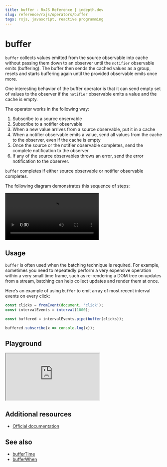 ```yaml
---
title: buffer - RxJS Reference | indepth.dev
slug: reference/rxjs/operators/buffer
tags: rxjs, javascript, reactive programming
---
```


# buffer

`buffer` collects values emitted from the source observable into cache without passing them down to an observer until the `notifier` observable emits (buffering). The buffer then sends the cached values as a group, resets and starts buffering again until the provided observable emits once more.

One interesting behavior of the buffer operator is that it can send empty set of values to the observer if the `notifier` observable emits a value and the cache is empty.

The operator works in the following way:

1. Subscribe to a source observable
2. Subscribe to a notifier observable
3. When a new value arrives from a source observable, put it in a cache
4. When a notifier observable emits a value, send all values from the cache to the observer, even if the cache is empty
5. Once the source or the notifier observable completes, send the complete notification to the observer
6. If any of the source observables throws an error, send the error notification to the observer.

`buffer` completes if either source observable or notifier observable completes.

The following diagram demonstrates this sequence of steps:

<video>
    <source src="https://images.indepth.dev/references/rxjs/operators/buffer.mp4" type="video/mp4">
</video>

## Usage
`buffer` is often used when the batching technique is required. For example, sometimes you need to repeatedly perform a very expensive operation within a very small time frame, such as re-rendering a DOM tree on updates from a stream, batching can help collect updates and render them at once.

Here’s an example of using `buffer` to emit array of most recent interval events on every click:

```javascript
const clicks = fromEvent(document, 'click');
const intervalEvents = interval(1000);

const buffered = intervalEvents.pipe(buffer(clicks));

buffered.subscribe(x => console.log(x));
```

## Playground

<iframe src="https://stackblitz.com/edit/indepth-rxjs-buffer?embed=1&file=index.ts"></iframe>

## Additional resources

- [Official documentation](https://rxjs.dev/api/operators/buffer)

## See also

- [bufferTime](https://indepth.dev/reference/rxjs/operators/buffer-time)
- [bufferWhen](https://indepth.dev/reference/rxjs/operators/buffer-when)
